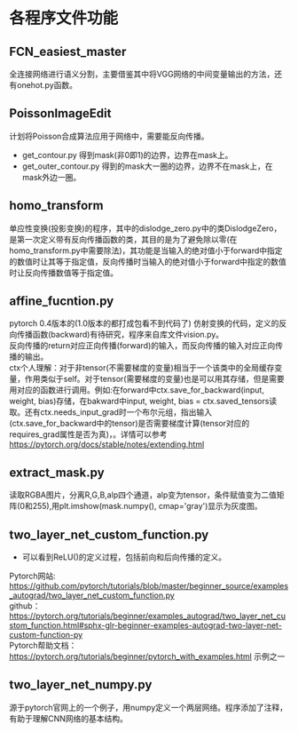 # 各程序文件功能
 
## FCN_easiest_master
全连接网络进行语义分割，主要借鉴其中将VGG网络的中间变量输出的方法，还有onehot.py函数。  
## PoissonImageEdit
计划将Poisson合成算法应用于网络中，需要能反向传播。
* get_contour.py 得到mask(非0即1)的边界，边界在mask上。
* get_outer_contour.py 得到的mask大一圈的边界，边界不在mask上，在mask外边一圈。
## homo_transform
单应性变换(投影变换)的程序，其中的dislodge_zero.py中的类DislodgeZero，是第一次定义带有反向传播函数的类，其目的是为了避免除以零(在homo_transform.py中需要除法)，其功能是当输入的绝对值小于forward中指定的数值时让其等于指定值，反向传播时当输入的绝对值小于forward中指定的数值时让反向传播数值等于指定值。
## affine_fucntion.py
pytorch 0.4版本的(1.0版本的都打成包看不到代码了) 仿射变换的代码，定义的反向传播函数(backward)有待研究，程序来自库文件vision.py。  
反向传播的return对应正向传播(forward)的输入，而反向传播的输入对应正向传播的输出。    
ctx个人理解：对于非tensor(不需要梯度的变量)相当于一个该类中的全局缓存变量，作用类似于self。对于tensor(需要梯度的变量)也是可以用其存储，但是需要用对应的函数进行调用。例如:在forward中ctx.save_for_backward(input, weight, bias)存储，在bakward中input, weight, bias = ctx.saved_tensors读取。还有ctx.needs_input_grad时一个布尔元组，指出输入(ctx.save_for_backward中的tensor)是否需要梯度计算(tensor对应的requires_grad属性是否为真)，。详情可以参考 https://pytorch.org/docs/stable/notes/extending.html  
## extract_mask.py
读取RGBA图片，分离R,G,B,alp四个通道，alp变为tensor，条件赋值变为二值矩阵(0和255),用plt.imshow(mask.numpy(), cmap='gray')显示为灰度图。 
## two_layer_net_custom_function.py
* 可以看到ReLU()的定义过程，包括前向和后向传播的定义。   

Pytorch网站: https://github.com/pytorch/tutorials/blob/master/beginner_source/examples_autograd/two_layer_net_custom_function.py    
github：https://pytorch.org/tutorials/beginner/examples_autograd/two_layer_net_custom_function.html#sphx-glr-beginner-examples-autograd-two-layer-net-custom-function-py    
Pytorch帮助文档：https://pytorch.org/tutorials/beginner/pytorch_with_examples.html 示例之一  
## two_layer_net_numpy.py  
源于pytorch官网上的一个例子，用numpy定义一个两层网络。程序添加了注释，有助于理解CNN网络的基本结构。
